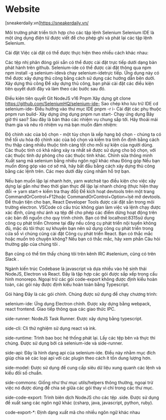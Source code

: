 # Website
[sneakerdaily.vn]https://sneakerdaily.vn/

Môi trường phát triển tích hợp cho các tập lệnh Selenium Selenium IDE là một ứng dụng điện tử được viết để cho phép ghi và phát lại các tập lệnh Selenium.

Cài đặt
Việc cài đặt có thể được thực hiện theo nhiều cách khác nhau:

Các tệp nhị phân đóng gói sẵn có thể được cài đặt trực tiếp dưới dạng bản phát hành trên github.
Selenium-ide có thể được cài đặt thông qua npm npm install -g selenium-idevà chạy selenium-idetrực tiếp.
Ứng dụng này có thể được xây dựng thủ công bằng cách sử dụng các hướng dẫn bên dưới.
Xây dựng thủ công
Để xây dựng thủ công, bạn phải cài đặt các điều kiện tiên quyết dưới đây và làm theo các bước sau đó.

Điều kiện tiên quyết
Git
NodeJS v16
Pnpm
Xây dựng
git clone https://github.com/SeleniumHQ/selenium-ide- Sao chép kho lưu trữ IDE
cd selenium-ide- Điều hướng vào thư mục IDE
pnpm -r i- Cài đặt các phụ thuộc
pnpm run build- Xây dựng ứng dụng
pnpm run start- Chạy ứng dụng
Bây giờ thì sao?
Sau đây là bản thảo các nhiệm vụ chung sắp tới. Hãy thoải mái tham gia và nêu rõ nhiệm vụ mà bạn muốn đảm nhiệm:

Độ chính xác của bộ chọn - một tùy chọn là xếp hạng bộ chọn - chúng ta có thể tối ưu hóa độ chính xác của bộ chọn và kiểm tra tính ổn định bằng cách thu thập càng nhiều thuộc tính càng tốt cho mỗi sự kiện của người dùng. Các thuộc tính có khả năng xảy ra nhất sẽ được sử dụng cho bộ chọn, với các thuộc tính dự phòng cho các thuộc tính khác.
Chỉnh sửa thông minh
Xuất sang mã selenium bằng nhiều ngôn ngữ khác nhau
Đóng góp
Nếu bạn muốn đóng góp vào cơ sở mã, hãy bắt đầu bằng cách xây dựng thủ công bằng các lệnh trên. Các mẹo dưới đây cũng nhằm hỗ trợ bạn.

Nếu bạn muốn lặp lại nhanh hơn, yarn watchsẽ tạo điều kiện cho việc xây dựng lại gần như theo thời gian thực để lặp lại nhanh chóng (thực hiện thay đổi -> yarn start-> kiểm tra thay đổi)
Để kích hoạt devtools trên một trang CommandOrControl+F12hoặc CommandOrControl+Option+Isẽ mở devtools. Để thuận tiện cho bạn, React Developer Tools được cài đặt sẵn trong môi trường electron.
VSCode có cấu trúc không gian làm việc và lệnh chạy được xác định, cũng như ánh xạ tệp để cho phép các điểm dừng hoạt động trên các bản đồ nguồn cho quy trình chính.
Bạn có thể localhost:8315sử dụng công cụ phát triển Chrome tại đây nếu công cụ phát triển nội tuyến không đủ, mặc dù tôi thực sự khuyên bạn nên sử dụng công cụ phát triển trong cửa sổ vì chúng cũng cài đặt Công cụ phát triển React.
Bạn có thắc mắc hoặc muốn trò chuyện không?
Nếu bạn có thắc mắc, hãy xem phần Câu hỏi thường gặp của chúng tôi .

Bạn cũng có thể tìm thấy chúng tôi trên kênh IRC #selenium, cũng có trên Slack .

Ngành kiến ​​​​trúc
Codebase là javascript và dựa nhiều vào hệ sinh thái NodeJS, Electron và React. Đây là tập hợp các gói được sắp xếp trong cấu hình monorepo. Ngoại trừ các gói code-export không được định kiểu hoàn toàn, các gói này được định kiểu hoàn toàn bằng Typescript.

Gói hàng
Đây là các gói chính. Chúng được sử dụng để chạy chương trình:

selenium-ide: Ứng dụng Electron chính. Được xây dựng bằng webpack, react frontend. Giao tiếp thông qua các giao thức IPC.

side-runner: NodeJS Task Runner. Được xây dựng bằng typescript.

side-cli: Cli thử nghiệm sử dụng react và ink.

side-runtime: Trình bao bọc hệ thống phát lại. Lấy các tệp bên và thực thi chúng. Được sử dụng bởi cả selenium-ide và side-runner.

side-api: Đây là hình dạng api của selenium-ide. Điều này nhằm mục đích giúp chia sẻ các loại api với các plugin theo cách ít tốn dung lượng hơn.

side-model: Được sử dụng để cung cấp siêu dữ liệu xung quanh các lệnh và kiểu đối số chuẩn.

side-commons: Giống như thư mục utils/helpers thông thường, ngoại trừ việc nó được dùng để chia sẻ giữa các gói thay vì chỉ trong các thư mục.

side-code-export: Trình biên dịch NodeJS cho các tệp .side. Được sử dụng để xuất sang các ngôn ngữ khác (csharp, java, javascript, python, ruby).

code-export-*: Định dạng xuất mã cho nhiều ngôn ngữ khác nhau
